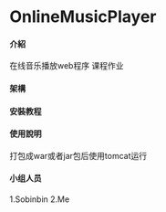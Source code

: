 # OnlineMusicPlayer

#### 介紹
在线音乐播放web程序 课程作业

#### 架構


#### 安裝教程

#### 使用說明
打包成war或者jar包后使用tomcat运行

#### 小组人员
1.Sobinbin
2.Me
